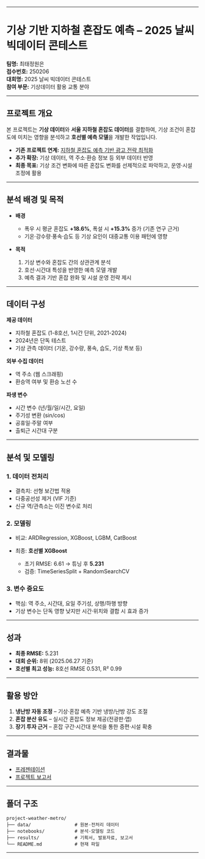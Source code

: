 
---

# 기상 기반 지하철 혼잡도 예측 – 2025 날씨 빅데이터 콘테스트

**팀명:** 최태정원은  
**접수번호:** 250206  
**대회명:** 2025 날씨 빅데이터 콘테스트  
**참여 부문:** 기상데이터 활용 교통 분야

---

## 프로젝트 개요

본 프로젝트는 **기상 데이터**와 **서울 지하철 혼잡도 데이터**를 결합하여,
기상 조건이 혼잡도에 미치는 영향을 분석하고 **호선별 예측 모델**을 개발한 작업입니다.

* **기존 프로젝트 연계:** [지하철 혼잡도 예측 기반 광고 전략 최적화](https://github.com/wootae1020/project-dl)
* **추가 확장:** 기상 데이터, 역 주소·환승 정보 등 외부 데이터 반영
* **최종 목표:** 기상 조건 변화에 따른 혼잡도 변화를 선제적으로 파악하고, 운영·시설 조정에 활용

---

## 분석 배경 및 목적

* **배경**

  * 폭우 시 평균 혼잡도 **+18.6%**, 폭설 시 **+15.3%** 증가 (기존 연구 근거)
  * 기온·강수량·풍속·습도 등 기상 요인이 대중교통 이용 패턴에 영향
* **목적**

  1. 기상 변수와 혼잡도 간의 상관관계 분석
  2. 호선·시간대 특성을 반영한 예측 모델 개발
  3. 예측 결과 기반 혼잡 완화 및 시설 운영 전략 제시

---

## 데이터 구성

**제공 데이터**

* 지하철 혼잡도 (1-8호선, 1시간 단위, 2021-2024)
* 2024년은 단독 테스트
* 기상 관측 데이터 (기온, 강수량, 풍속, 습도, 기상 특보 등)

**외부 수집 데이터**

* 역 주소 (웹 스크래핑)
* 환승역 여부 및 환승 노선 수

**파생 변수**

* 시간 변수 (년/월/일/시간, 요일)
* 주기성 변환 (sin/cos)
* 공휴일·주말 여부
* 출퇴근 시간대 구분

---

## 분석 및 모델링

### 1. 데이터 전처리

* 결측치: 선형 보간법 적용
* 다중공선성 제거 (VIF 기준)
* 신규 역/관측소는 이진 변수로 처리

### 2. 모델링

* 비교: ARDRegression, XGBoost, LGBM, CatBoost
* 최종: **호선별 XGBoost**

  * 초기 RMSE: 6.61 → 튜닝 후 **5.231**
  * 검증: TimeSeriesSplit + RandomSearchCV

### 3. 변수 중요도

* 핵심: 역 주소, 시간대, 요일 주기성, 상행/하행 방향
* 기상 변수는 단독 영향 낮지만 시간·위치와 결합 시 효과 증가

---

## 성과

* **최종 RMSE:** 5.231
* **대회 순위:** 8위 (2025.06.27 기준)
* **호선별 최고 성능:** 8호선 RMSE 0.531, R² 0.99

---

## 활용 방안

1. **냉난방 자동 조정** – 기상·혼잡 예측 기반 냉방/난방 강도 조절
2. **혼잡 분산 유도** – 실시간 혼잡도 정보 제공(전광판·앱)
3. **장기 투자 근거** – 혼잡 구간·시간대 분석을 통한 증편·시설 확충

---

## 결과물

* [프레젠테이션](results/weather_big_data_competition_presentation.pdf)
* [프로젝트 보고서](results/weather_big_data_competition_report.pdf)

---

## 폴더 구조

```
project-weather-metro/
├── data/                # 원본·전처리 데이터
├── notebooks/           # 분석·모델링 코드
├── results/             # 기획서, 발표자료, 보고서
└── README.md            # 현재 파일
```

---
